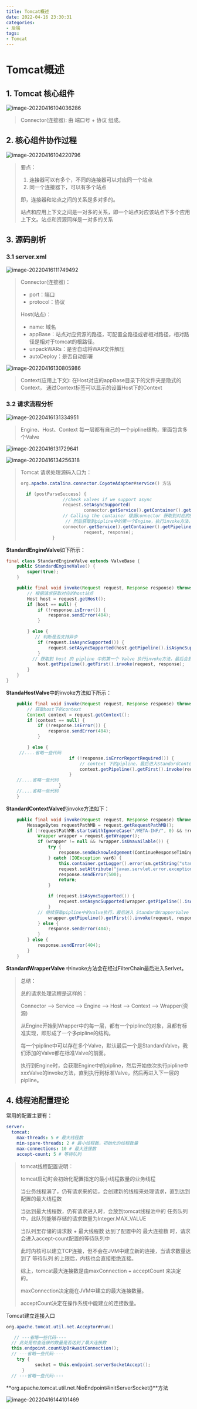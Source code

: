 ```yaml
---
title: Tomcat概述
date: 2022-04-16 23:30:31
categories:
- 后端
tags:
- Tomcat
---
```




# Tomcat概述

## 1. Tomcat 核心组件

![image-20220416104036286](https://hawk-note-doc.oss-cn-shenzhen.aliyuncs.com/Java/tomcat/image/image-20220416104036286.png)

> Connector(连接器): 由 端口号 + 协议 组成。

## 2. 核心组件协作过程

![image-20220416104220796](https://hawk-note-doc.oss-cn-shenzhen.aliyuncs.com/Java/tomcat/image/image-20220416104036286.png)



> 要点：
>
> 1. 连接器可以有多个，不同的连接器可以对应同一个站点
> 2. 同一个连接器下，可以有多个站点
>
> 即，连接器和站点之间的关系是多对多的。
>
> 站点和应用上下文之间是一对多的关系，即一个站点对应该站点下多个应用上下文。站点和资源同样是一对多的关系



## 3. 源码剖析



### 3.1 server.xml

![image-20220416111749492](https://hawk-note-doc.oss-cn-shenzhen.aliyuncs.com/Java/tomcat/image/image-20220416111749492.png)


> Connector(连接器)：
>
> - port：端口
> - protocol：协议
>
> Host(站点)：
>
> - name: 域名
> - appBase：站点对应资源的路径，可配置全路径或者相对路径，相对路径是相对于tomcat的根路径。
> - unpackWARs：是否自动将WAR文件解压
> - autoDeploy：是否自动部署



![image-20220416130805986](https://hawk-note-doc.oss-cn-shenzhen.aliyuncs.com/Java/tomcat/image/image-20220416130805986.png)



> Context(应用上下文): 在Host对应的appBase目录下的文件夹是隐式的Context， 通过Context标签可以显示的设置Host下的Context





### 3.2 请求流程分析

![image-20220416131334951](https://hawk-note-doc.oss-cn-shenzhen.aliyuncs.com/Java/tomcat/image/image-20220416131334951.png)

> Engine、Host、Context 每一层都有自己的一个pipline结构，里面包含多个Valve



![image-20220416131729641](https://hawk-note-doc.oss-cn-shenzhen.aliyuncs.com/Java/tomcat/image/image-20220416131729641.png)



![image-20220416134256318](https://hawk-note-doc.oss-cn-shenzhen.aliyuncs.com/Java/tomcat/image/image-20220416134256318.png)



> Tomcat 请求处理源码入口为：
>
> ```Java
> org.apache.catalina.connector.CoyoteAdapter#service() 方法
> 
>   if (postParseSuccess) {
>                 //check valves if we support async
>                 request.setAsyncSupported(
>                         connector.getService().getContainer().getPipeline().isAsyncSupported());
>                 // Calling the container 根据connector 获取到对应的Service、Container，
>       		   // 然后获取到pipline中的第一个Engine，执行invoke方法，默认会有一个标准的StandardEngine
>                 connector.getService().getContainer().getPipeline().getFirst().invoke(
>                         request, response);
>             }
> ```



**StandardEngineValve**如下所示：

```java
final class StandardEngineValve extends ValveBase {
    public StandardEngineValve() {
        super(true);
    }

    public final void invoke(Request request, Response response) throws IOException, ServletException {
        // 根据请求获取对应的host站点
        Host host = request.getHost();
        if (host == null) {
            if (!response.isError()) {
                response.sendError(404);
            }

        } else {
           // 判断是否支持异步
            if (request.isAsyncSupported()) {
                request.setAsyncSupported(host.getPipeline().isAsyncSupported());
            }
		  // 获取到 host 的 pipline 中的第一个 Valve 执行invoke方法，最后会到StandardHostValve
            host.getPipeline().getFirst().invoke(request, response);
        }
    }
}
```



**StandaHostValve**中的invoke方法如下所示：

```java
    public final void invoke(Request request, Response response) throws IOException, ServletException {
		// 获取host下的context
        Context context = request.getContext();
        if (context == null) {
            if (!response.isError()) {
                response.sendError(404);
            }

        } else {
     //....省略一些代码
                        if (!response.isErrorReportRequired()) {
                            // context 下的pipline，最后进入StandardContextValve
                            context.getPipeline().getFirst().invoke(request, response);
                        }
    //....省略一些代码        
                    } 
    //....省略一些代码              
    }
```



**StandardContextValve**的invoke方法如下：

```java
    public final void invoke(Request request, Response response) throws IOException, ServletException {
        MessageBytes requestPathMB = request.getRequestPathMB();
        if (!requestPathMB.startsWithIgnoreCase("/META-INF/", 0) && !requestPathMB.equalsIgnoreCase("/META-INF") && !requestPathMB.startsWithIgnoreCase("/WEB-INF/", 0) && !requestPathMB.equalsIgnoreCase("/WEB-INF")) {
            Wrapper wrapper = request.getWrapper();
            if (wrapper != null && !wrapper.isUnavailable()) {
                try {
                    response.sendAcknowledgement(ContinueResponseTiming.IMMEDIATELY);
                } catch (IOException var6) {
                    this.container.getLogger().error(sm.getString("standardContextValve.acknowledgeException"), var6);
                    request.setAttribute("javax.servlet.error.exception", var6);
                    response.sendError(500);
                    return;
                }

                if (request.isAsyncSupported()) {
                    request.setAsyncSupported(wrapper.getPipeline().isAsyncSupported());
                }
			// 继续获取pipline中的valve执行，最后进入 StandardWrapperValve
                wrapper.getPipeline().getFirst().invoke(request, response);
            } else {
                response.sendError(404);
            }
        } else {
            response.sendError(404);
        }
    }
```



**StandardWrapperValve** 中invoke方法会在经过FilterChain最后进入Serlvet。



> 总结：
>
> 总的请求处理流程是这样的：
>
> Connector --> Service --> Engine  --> Host --> Context --> Wrapper(资源)
>
> 从Engine开始到Wrapper中的每一层，都有一个pipline的对象，且都有标准实现，即形成了一个多pipline的结构。
>
> 每一个pipline中可以存在多个Valve，默认最后一个是StandardValve，我们添加的Valve都在标准Valve的前面。
>
> 执行到Engine时，会获取Engine中的pipline，然后开始依次执行pipline中xxxValve的invoke方法，直到执行到标准Valve，然后再进入下一层的pipline。





## 4. 线程池配置理论

常用的配置主要有：

```yml
server:
  tomcat:
    max-threads: 5 # 最大线程数
    min-spare-threads: 2 # 最小线程数，初始化的线程数量
    max-connections: 10 # 最大连接数
    accept-count: 5 # 等待队列

```



> tomcat线程配置说明：
>
> tomcat启动时会初始化配置指定的最小线程数量的业务线程
>
> 当业务线程满了，仍有请求来的话，会创建新的线程来处理请求，直到达到配置的最大线程数
>
> 当达到最大线程数，仍有请求进入时，会放到tomcat线程池中的 任务队列 中，此队列能够存储的请求数量为Integer.MAX_VALUE
>
> 当队列里存储的请求数 + 最大线程数 达到了配置中的 最大连接数 时，请求会进入accept-count配置的等待队列中
>
> 此时内核可以建立TCP连接，但不会在JVM中建立新的连接，当请求数量达到了 等待队列 的上限后，内核也会直接拒绝连接。
>
> 
>
> 综上，tomcat最大连接数是由maxConnection + acceptCount 来决定的。
>
> maxConnection决定能在JVM中建立的最大连接数量。
>
> acceptCount决定在操作系统中能建立的连接数量。



Tomcat建立连接入口

```java
org.apache.tomcat.util.net.Acceptor#run()

   // ---省略一些代码----
  // 此处是检查连接的数量是否达到了最大连接数
  this.endpoint.countUpOrAwaitConnection();
  // ---省略一些代码----
	try {
           socket = this.endpoint.serverSocketAccept();
      }
  // ---省略一些代码----
```

**org.apache.tomcat.util.net.NioEndpoint#initServerSocket()**方法

![image-20220416144101469](https://hawk-note-doc.oss-cn-shenzhen.aliyuncs.com/Java/tomcat/image/image-20220416144101469.png)